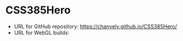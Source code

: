 # CSS385Hero

- URL for GitHub repository: https://chanvely.github.io/CSS385Hero/
- URL for WebGL builds:
